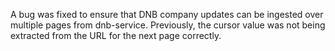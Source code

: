 A bug was fixed to ensure that DNB company updates can be ingested over multiple
pages from dnb-service.  Previously, the cursor value was not being extracted
from the URL for the next page correctly.
